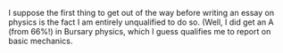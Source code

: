 
I suppose the first thing to get out of the way before writing an essay on physics is the fact I am entirely unqualified to do so. (Well, I did get an A (from 66%!) in Bursary physics, which I guess qualifies me to report on basic mechanics.

